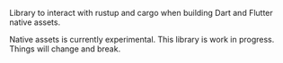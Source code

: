 Library to interact with rustup and cargo when building Dart and Flutter native assets.

Native assets is currently experimental. This library is work in progress. Things will change and break.
